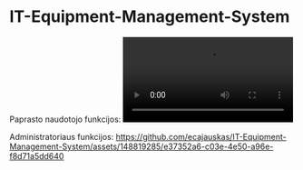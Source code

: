 # IT-Equipment-Management-System

Paprasto naudotojo funkcijos:
<video src="https://github-production-user-asset-6210df.s3.amazonaws.com/148819285/283098152-49cf9f03-caff-4795-98f1-29e8f40cea34.mp4"></video>

Administratoriaus funkcijos:
https://github.com/ecajauskas/IT-Equipment-Management-System/assets/148819285/e37352a6-c03e-4e50-a96e-f8d71a5dd640
